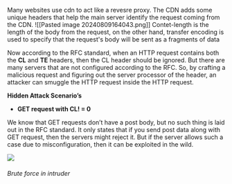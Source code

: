 Many websites use cdn to act like a revesre proxy. The CDN adds some unique headers that help the main server identify the request coming from the CDN.
![[Pasted image 20240809164043.png]]
Contet-length is the length of the body from the request, on the other hand, transfer encoding is used to specify that the request's body will be sent as a fragments of data

Now according to the RFC standard, when an HTTP request contains both the **CL** and **TE** headers, then the CL header should be ignored. But there are many servers that are not configured according to the RFC. So, by crafting a malicious request and figuring out the server processor of the header, an attacker can smuggle the HTTP request inside the HTTP request.

**Hidden Attack Scenario’s**

- **GET request with CL! = 0**

We know that GET requests don’t have a post body, but no such thing is laid out in the RFC standard. It only states that if you send post data along with GET request, then the servers might reject it. But if the server allows such a case due to misconfiguration, then it can be exploited in the wild.

![](https://blog.securelayer7.net/wp-content/uploads/2020/05/11.png)

###### Brute force in intruder
